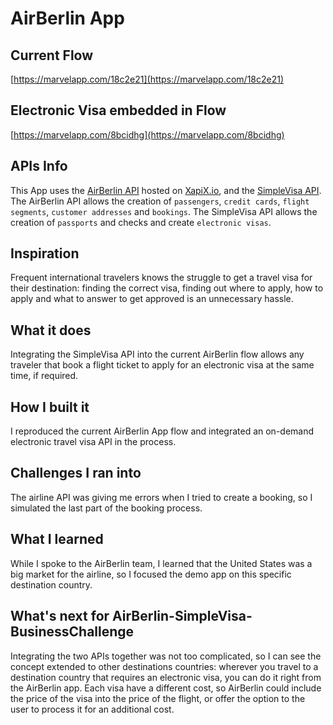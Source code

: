 # AirBerlin App

## Current Flow
[https://marvelapp.com/18c2e21](https://marvelapp.com/18c2e21)

## Electronic Visa embedded in Flow

[https://marvelapp.com/8bcidhg](https://marvelapp.com/8bcidhg)

## APIs Info
This App uses the [AirBerlin API](https://app.xapix.io/airberlin) hosted on [XapiX.io](http://go.xapix.io/), and the [SimpleVisa API](http://www.simplevisa.com/developers). The AirBerlin API allows the creation of `passengers`, `credit cards`, `flight segments`, `customer addresses` and `bookings`. The SimpleVisa API allows the creation of `passports` and checks and create `electronic visas`.

## Inspiration
Frequent international travelers knows the struggle to get a travel visa for their destination: finding the correct visa, finding out where to apply, how to apply and what to answer to get approved is an unnecessary hassle.

## What it does
Integrating the SimpleVisa API into the current AirBerlin flow allows any traveler that book a flight ticket to apply for an electronic visa at the same time, if required.

## How I built it
I reproduced the current AirBerlin App flow and integrated an on-demand electronic travel visa API in the process.

## Challenges I ran into
The airline API was giving me errors when I tried to create a booking, so I simulated the last part of the booking process.

## What I learned
While I spoke to the AirBerlin team, I learned that the United States was a big market for the airline, so I focused the demo app on this specific destination country.

## What's next for AirBerlin-SimpleVisa-BusinessChallenge
Integrating the two APIs together was not too complicated, so I can see the concept extended to other destinations countries: wherever you travel to a destination country that requires an electronic visa, you can do it right from the AirBerlin app. Each visa have a different cost, so AirBerlin could include the price of the visa into the price of the flight, or offer the option to the user to process it for an additional cost.
